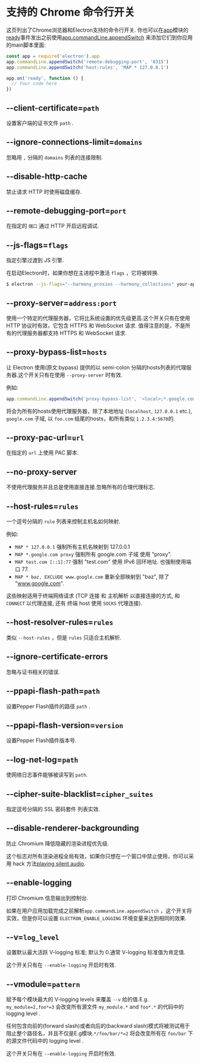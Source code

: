 # 支持的 Chrome 命令行开关

这页列出了Chrome浏览器和Electron支持的命令行开关. 你也可以在[app][app]模块的[ready][ready]事件发出之前使用[app.commandLine.appendSwitch][append-switch] 来添加它们到你应用的main脚本里面:

```javascript
const app = require('electron').app
app.commandLine.appendSwitch('remote-debugging-port', '8315')
app.commandLine.appendSwitch('host-rules', 'MAP * 127.0.0.1')

app.on('ready', function () {
  // Your code here
})
```

## --client-certificate=`path`

设置客户端的证书文件 `path` .

## --ignore-connections-limit=`domains`

忽略用 `,` 分隔的 `domains` 列表的连接限制.

## --disable-http-cache

禁止请求 HTTP 时使用磁盘缓存.

## --remote-debugging-port=`port`

在指定的 `端口` 通过 HTTP 开启远程调试.

## --js-flags=`flags`

指定引擎过渡到 JS 引擎. 

在启动Electron时，如果你想在主进程中激活 `flags` ，它将被转换.

```bash
$ electron --js-flags="--harmony_proxies --harmony_collections" your-app
```

## --proxy-server=`address:port`

使用一个特定的代理服务器，它将比系统设置的优先级更高.这个开关只有在使用 HTTP 协议时有效，它包含 HTTPS 和 WebSocket 请求. 值得注意的是，不是所有的代理服务器都支持 HTTPS 和 WebSocket 请求.

## --proxy-bypass-list=`hosts`

让 Electron 使用(原文:bypass) 提供的以 semi-colon 分隔的hosts列表的代理服务器.这个开关只有在使用 `--proxy-server` 时有效.

例如:

```javascript
app.commandLine.appendSwitch('proxy-bypass-list', '<local>;*.google.com;*foo.com;1.2.3.4:5678')
```


将会为所有的hosts使用代理服务器，除了本地地址 (`localhost`,
`127.0.0.1` etc.), `google.com` 子域, 以 `foo.com` 结尾的hosts，和所有类似 `1.2.3.4:5678`的.

## --proxy-pac-url=`url`

在指定的 `url` 上使用 PAC 脚本.

## --no-proxy-server

不使用代理服务并且总是使用直接连接.忽略所有的合理代理标志.

## --host-rules=`rules`

一个逗号分隔的 `rule` 列表来控制主机名如何映射.

例如:

* `MAP * 127.0.0.1` 强制所有主机名映射到 127.0.0.1
* `MAP *.google.com proxy` 强制所有 google.com 子域 使用 "proxy".
* `MAP test.com [::1]:77` 强制 "test.com" 使用 IPv6 回环地址. 也强制使用端口 77.
* `MAP * baz, EXCLUDE www.google.com` 重新全部映射到 "baz", 除了
  "www.google.com".

这些映射适用于终端网络请求
(TCP 连接
和 主机解析 以直接连接的方式, 和 `CONNECT` 以代理连接, 还有 终端 host 使用 `SOCKS` 代理连接).

## --host-resolver-rules=`rules`

类似 `--host-rules` ，但是 `rules` 只适合主机解析.

## --ignore-certificate-errors

忽略与证书相关的错误.

## --ppapi-flash-path=`path`

设置Pepper Flash插件的路径 `path` .

## --ppapi-flash-version=`version`

设置Pepper Flash插件版本号.

## --log-net-log=`path`

使网络日志事件能够被读写到 `path`.

## --cipher-suite-blacklist=`cipher_suites`

指定逗号分隔的 SSL 密码套件 列表实效.

## --disable-renderer-backgrounding

防止 Chromium 降低隐藏的渲染进程优先级.

这个标志对所有渲染进程全局有效，如果你只想在一个窗口中禁止使用，你可以采用 hack 方法[playing silent audio][play-silent-audio].

## --enable-logging

打印 Chromium 信息输出到控制台.

如果在用户应用加载完成之前解析`app.commandLine.appendSwitch` ，这个开关将实效，但是你可以设置 `ELECTRON_ENABLE_LOGGING` 环境变量来达到相同的效果.

## --v=`log_level`

设置默认最大活跃 V-logging 标准; 默认为 0.通常 V-logging 标准值为肯定值.

这个开关只有在 `--enable-logging` 开启时有效.

## --vmodule=`pattern`

赋予每个模块最大的 V-logging levels 来覆盖 `--v` 给的值.E.g. `my_module=2,foo*=3` 会改变所有源文件 `my_module.*` and `foo*.*` 的代码中的 logging level .

任何包含向前的(forward slash)或者向后的(backward slash)模式将被测试用于阻止整个路径名，并且不仅是E.g模块.`*/foo/bar/*=2` 将会改变所有在 `foo/bar` 下的源文件代码中的 logging level .

这个开关只有在 `--enable-logging` 开启时有效.

[app]: app.md
[append-switch]: app.md#appcommandlineappendswitchswitch-value
[ready]: app.md#event-ready
[play-silent-audio]: https://github.com/atom/atom/pull/9485/files
